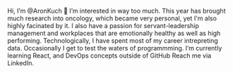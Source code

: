 Hi, I’m @AronKuch 👋 
I’m interested in way too much. This year has brought much research into oncology, which became very personal, yet I'm also highly facinated by it.
I also have a passion for servant-leadership management and workplaces that are emotionally healthy as well as high performing.
Technologically, I have spent most of my career intrepreting data. Occasionally I get to test the waters of programmming.
I’m currently learning React, and DevOps concepts outside of GitHub
Reach me via LinkedIn.

<!---
AronKuch/AronKuch is a ✨ special ✨ repository because its `README.md` (this file) appears on your GitHub profile.
You can click the Preview link to take a look at your changes.
--->
